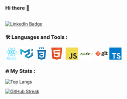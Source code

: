 ### Hi there 👋
<img src="https://komarev.com/ghpvc/?username=serhatandic&style=flat-square&color=blue" alt=""/>

<div id="badges">
  <a href="https://www.linkedin.com/in/serhatandic/">
  <img src="https://img.shields.io/badge/LinkedIn-blue?style=for-the-badge&logo=linkedin&logoColor=white" alt="LinkedIn Badge" />
</a>
</div>

### :hammer_and_wrench: Languages and Tools :
<div>
  <img src="https://github.com/devicons/devicon/blob/master/icons/react/react-original-wordmark.svg" title="React" alt="React" width="40" height="40"/>&nbsp;
  <img src="https://github.com/devicons/devicon/blob/master/icons/materialui/materialui-original.svg" title="Material UI" alt="Material UI" width="40" height="40"/>&nbsp;
  <img src="https://github.com/devicons/devicon/blob/master/icons/css3/css3-plain-wordmark.svg"  title="CSS3" alt="CSS" width="40" height="40"/>&nbsp;
  <img src="https://github.com/devicons/devicon/blob/master/icons/html5/html5-original.svg" title="HTML5" alt="HTML" width="40" height="40"/>&nbsp;
  <img src="https://github.com/devicons/devicon/blob/master/icons/javascript/javascript-original.svg" title="JavaScript" alt="JavaScript" width="40" height="40"/>&nbsp;
  <img src="https://github.com/devicons/devicon/blob/master/icons/nodejs/nodejs-original-wordmark.svg" title="NodeJS" alt="NodeJS" width="40" height="40"/>&nbsp;
  <img src="https://github.com/devicons/devicon/blob/master/icons/git/git-original-wordmark.svg" title="Git" **alt="Git" width="40" height="40"/>
  <img src="https://github.com/devicons/devicon/blob/master/icons/typescript/typescript-original.svg" title="Typescript" **alt="Typescript" width="40" height="40"/>

</div>

### :fire: My Stats :
<div height="40">
  
![Top Langs](https://github-readme-stats.vercel.app/api/top-langs/?username=serhatandic&layout=compact&theme=vision-friendly-dark)
  
[![GitHub Streak](http://github-readme-streak-stats.herokuapp.com?user=serhatandic&layout=compact&theme=vision-friendly-dark&background=000000)](https://git.io/streak-stats)
  
</div>

<!--
**serhatandic/serhatandic** is a ✨ _special_ ✨ repository because its `README.md` (this file) appears on your GitHub profile.

Here are some ideas to get you started:

- 🔭 I’m currently working on ...
- 🌱 I’m currently learning ...
- 👯 I’m looking to collaborate on ...
- 🤔 I’m looking for help with ...
- 💬 Ask me about ...
- 📫 How to reach me: ...
- 😄 Pronouns: ...
- ⚡ Fun fact: ...
-->
